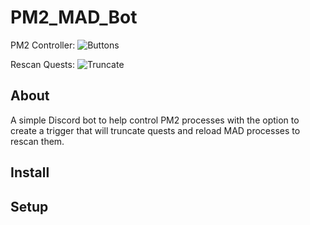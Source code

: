 # PM2_MAD_Bot
PM2 Controller:
![Buttons](https://media.giphy.com/media/iBYOfZzfRv0wqwk6Lg/giphy.gif)

Rescan Quests:
![Truncate](https://media.giphy.com/media/mBg4I8FD1TpgIHtJvv/giphy.gif)

## About
A simple Discord bot to help control PM2 processes with the option to create a trigger that will truncate quests and reload MAD processes to rescan them.

## Install


## Setup
